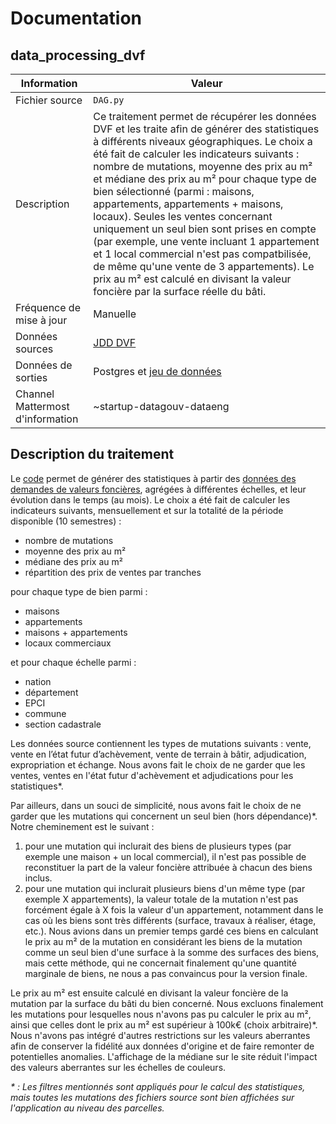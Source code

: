 # Documentation

## data_processing_dvf

| Information | Valeur |
| -------- | -------- |
| Fichier source     | `DAG.py`     |
| Description | Ce traitement permet de récupérer les données DVF et les traite afin de générer des statistiques à différents niveaux géographiques. Le choix a été fait de calculer les indicateurs suivants : nombre de mutations, moyenne des prix au m² et médiane des prix au m² pour chaque type de bien sélectionné (parmi : maisons, appartements, appartements + maisons, locaux). Seules les ventes concernant uniquement un seul bien sont prises en compte (par exemple, une vente incluant 1 appartement et 1 local commercial n'est pas compatbilisée, de même qu'une vente de 3 appartements). Le prix au m² est calculé en divisant la valeur foncière par la surface réelle du bâti.  |
| Fréquence de mise à jour | Manuelle |
| Données sources | [JDD DVF](https://www.data.gouv.fr/fr/datasets/demandes-de-valeurs-foncieres/) |
| Données de sorties | Postgres et [jeu de données](https://www.data.gouv.fr/fr/datasets/statistiques-dvf/) |
| Channel Mattermost d'information | ~startup-datagouv-dataeng |

## Description du traitement
Le [code](https://github.com/etalab/datagouvfr_data_pipelines/tree/main/data_processing/dvf) permet de générer des statistiques à partir des [données des demandes de valeurs foncières](https://files.data.gouv.fr/geo-dvf/latest/csv/), agrégées à différentes échelles, et leur évolution dans le temps (au mois). Le choix a été fait de calculer les indicateurs suivants, mensuellement et sur la totalité de la période disponible (10 semestres) :
* nombre de mutations
* moyenne des prix au m²
* médiane des prix au m²
* répartition des prix de ventes par tranches

pour chaque type de bien parmi :
* maisons
* appartements
* maisons + appartements
* locaux commerciaux

et pour chaque échelle parmi :
* nation
* département
* EPCI
* commune
* section cadastrale

Les données source contiennent les types de mutations suivants : vente, vente en l’état futur d’achèvement, vente de terrain à bâtir, adjudication, expropriation et échange. Nous avons fait le choix de ne garder que les ventes, ventes en l'état futur d'achèvement et adjudications pour les statistiques*.

Par ailleurs, dans un souci de simplicité, nous avons fait le choix de ne garder que les mutations qui concernent un seul bien (hors dépendance)*. Notre cheminement est le suivant :
1. pour une mutation qui inclurait des biens de plusieurs types (par exemple une maison + un local commercial), il n'est pas possible de reconstituer la part de la valeur foncière attribuée à chacun des biens inclus.
2. pour une mutation qui inclurait plusieurs biens d'un même type (par exemple X appartements), la valeur totale de la mutation n'est pas forcément égale à X fois la valeur d'un appartement, notamment dans le cas où les biens sont très différents (surface, travaux à réaliser, étage, etc.). Nous avions dans un premier temps gardé ces biens en calculant le prix au m² de la mutation en considérant les biens de la mutation comme un seul bien d'une surface à la somme des surfaces des biens, mais cette méthode, qui ne concernait finalement qu'une quantité marginale de biens, ne nous a pas convaincus pour la version finale.

Le prix au m² est ensuite calculé en divisant la valeur foncière de la mutation par la surface du bâti du bien concerné. Nous excluons finalement les mutations pour lesquelles nous n'avons pas pu calculer le prix au m², ainsi que celles dont le prix au m² est supérieur à 100k€ (choix arbitraire)*. Nous n'avons pas intégré d'autres restrictions sur les valeurs aberrantes afin de conserver la fidélité aux données d'origine et de faire remonter de potentielles anomalies. L'affichage de la médiane sur le site réduit l'impact des valeurs aberrantes sur les échelles de couleurs.

_* : Les filtres mentionnés sont appliqués pour le calcul des statistiques, mais toutes les mutations des fichiers source sont bien affichées sur l'application au niveau des parcelles._

